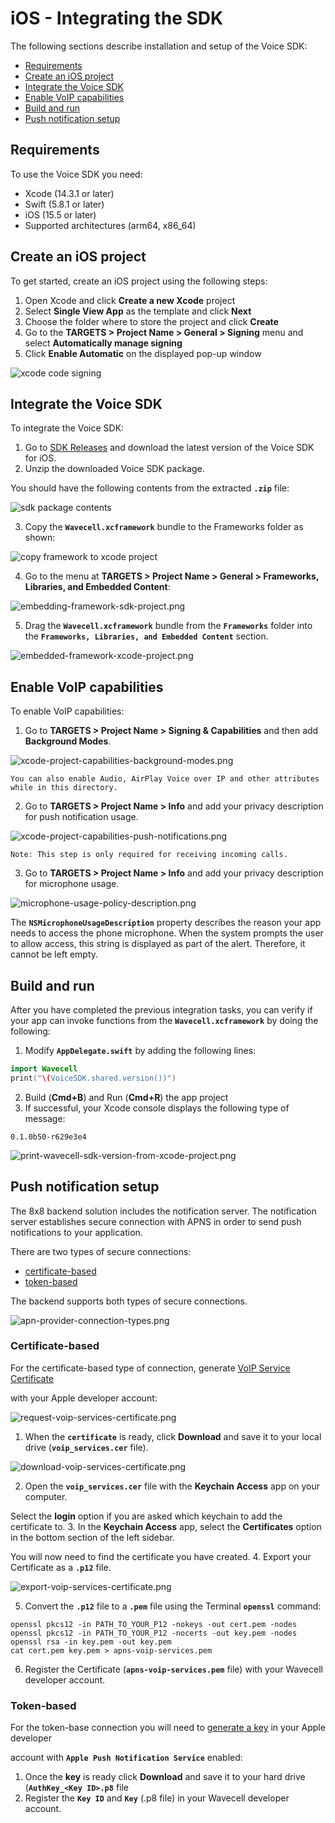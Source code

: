# iOS - Integrating the SDK

The following sections describe installation and setup of the Voice SDK:

* [Requirements](#requirements)
* [Create an iOS project](#create-an-ios-project)
* [Integrate the Voice SDK](#integrate-the-voice-sdk)
* [Enable VoIP capabilities](#enable-voip-capabilities)
* [Build and run](#build-and-run)
* [Push notification setup](#push-notification-setup)

## Requirements

To use the Voice SDK you need:

* Xcode (14.3.1 or later)
* Swift (5.8.1 or later)
* iOS (15.5 or later)
* Supported architectures (arm64, x86_64)

## Create an iOS project

To get started, create an iOS project using the following steps:

1. Open Xcode and click **Create a new Xcode** project
2. Select **Single View App** as the template and click **Next**
3. Choose the folder where to store the project and click **Create**
4. Go to the **TARGETS > Project Name > General > Signing** menu and select **Automatically manage signing**
5. Click **Enable Automatic** on the displayed pop-up window

![xcode code signing](../images/378a054-1.png "xcode-code-signing.png")

## Integrate the Voice SDK

To integrate the Voice SDK:

1. Go to [SDK Releases](https://github.com/8x8/voice-sdk-releases-ios/releases) and download the latest version of the Voice SDK for iOS.
2. Unzip the downloaded Voice SDK package.

You should have the following contents from the extracted **`.zip`** file:

![sdk package contents](../images/ab862ba-sdk-package-contents.png "sdk-package-contents.png")

3. Copy the **`Wavecell.xcframework`** bundle to the Frameworks folder as shown:

![copy framework to xcode project](../images/b63f1f8-copy-framework-to-xcode-project.png "copy-framework-to-xcode-project.png")

4. Go to the menu at **TARGETS > Project Name > General > Frameworks, Libraries, and Embedded Content**:

![](../images/f03284b-embedding-framework-sdk-project.png "embedding-framework-sdk-project.png")

5. Drag the **`Wavecell.xcframework`** bundle from the **`Frameworks`** folder into the **`Frameworks, Libraries, and Embedded Content`** section.

![](../images/40e0d75-embedded-framework-xcode-project.png "embedded-framework-xcode-project.png")

## Enable VoIP capabilities

To enable VoIP capabilities:

1. Go to **TARGETS > Project Name > Signing & Capabilities** and then add **Background Modes**.

![](../images/d8e4003-xcode-project-capabilities-background-modes.png "xcode-project-capabilities-background-modes.png")

```
You can also enable Audio, AirPlay Voice over IP and other attributes while in this directory.

```

2. Go to **TARGETS > Project Name > Info** and add your privacy description for push notification usage.

![](../images/e3da9bc-xcode-project-capabilities-push-notifications.png "xcode-project-capabilities-push-notifications.png")

```
Note: This step is only required for receiving incoming calls.

```

3. Go to **TARGETS > Project Name > Info** and add your privacy description for microphone usage.

![](../images/4f16d2e-microphone-usage-policy-description.png "microphone-usage-policy-description.png")  

The **`NSMicrophoneUsageDescription`** property describes the reason your app needs to access the phone microphone. When the system prompts the user to allow access, this string is displayed as part of the alert. Therefore, it cannot be left empty.

## Build and run

After you have completed the previous integration tasks, you can verify if your app can invoke functions from the **`Wavecell.xcframework`** by doing the following:

1. Modify **`AppDelegate.swift`** by adding the following lines:

```swift
import Wavecell
print("\(VoiceSDK.shared.version())")

```

2. Build (**Cmd+B**) and Run (**Cmd+R**) the app project
3. If successful, your Xcode console displays the following type of message:

```
0.1.0b50-r629e3e4

```

![](../images/cadf8f6-print-wavecell-sdk-version-from-xcode-project.png "print-wavecell-sdk-version-from-xcode-project.png")

## Push notification setup

The 8x8 backend solution includes the notification server. The notification server establishes secure connection with APNS in order to send push notifications to your application.

There are two types of secure connections:

* [certificate-based](https://developer.apple.com/documentation/usernotifications/setting_up_a_remote_notification_server/establishing_a_certificate-based_connection_to_apns)
* [token-based](https://developer.apple.com/documentation/usernotifications/setting_up_a_remote_notification_server/establishing_a_token-based_connection_to_apns)

The backend supports both types of secure connections.

![](../images/77df3b8-apn-provider-connection-types.png "apn-provider-connection-types.png")

### Certificate-based

For the certificate-based type of connection, generate [VoIP Service Certificate](https://help.apple.com/developer-account/#/dev9249db258)  

with your Apple developer account:

![](../images/bc2a5f2-request-voip-services-certificate.png "request-voip-services-certificate.png")

1. When the **`certificate`** is ready, click **Download** and save it to your local drive (**`voip_services.cer`** file).

![](../images/0088a27-download-voip-services-certificate.png "download-voip-services-certificate.png")

2. Open the **`voip_services.cer`** file with the **Keychain Access** app on your computer.

Select the **login** option if you are asked which keychain to add the certificate to.
3. In the **Keychain Access** app, select the **Certificates** option in the bottom section of the left sidebar.

You will now need to find the certificate you have created.
4. Export your Certificate as a **`.p12`** file.

![](../images/b2ba882-export-voip-services-certificate.png "export-voip-services-certificate.png")

5. Convert the **`.p12`** file to a **`.pem`** file using the Terminal **`openssl`** command:

```
openssl pkcs12 -in PATH_TO_YOUR_P12 -nokeys -out cert.pem -nodes
openssl pkcs12 -in PATH_TO_YOUR_P12 -nocerts -out key.pem -nodes
openssl rsa -in key.pem -out key.pem
cat cert.pem key.pem > apns-voip-services.pem

```

6. Register the Certificate (**`apns-voip-services.pem`** file) with your Wavecell developer account.

### Token-based

For the token-base connection you will need to [generate a key](https://help.apple.com/developer-account/#/devcdfbb56a3) in your Apple developer  

account with **`Apple Push Notification Service`** enabled:

1. Once the **key** is ready click **Download** and save it to your hard drive (**`AuthKey_<Key ID>.p8`** file
2. Register the **`Key ID`** and **`Key`** (.p8 file) in your Wavecell developer account.
